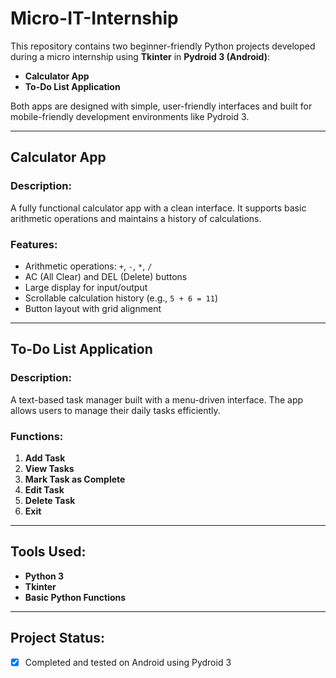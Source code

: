 # Micro-IT-Internship

This repository contains two beginner-friendly Python projects developed during a micro internship using **Tkinter** in **Pydroid 3 (Android)**:

- **Calculator App**
- **To-Do List Application**

Both apps are designed with simple, user-friendly interfaces and built for mobile-friendly development environments like Pydroid 3.

---

## Calculator App

### Description:
A fully functional calculator app with a clean interface. It supports basic arithmetic operations and maintains a history of calculations.

### Features:
- Arithmetic operations: `+`, `-`, `*`, `/`
- AC (All Clear) and DEL (Delete) buttons
- Large display for input/output
- Scrollable calculation history (e.g., `5 + 6 = 11`)
- Button layout with grid alignment

---

## To-Do List Application

### Description:
A text-based task manager built with a menu-driven interface. The app allows users to manage their daily tasks efficiently.

### Functions:
1. **Add Task**
2. **View Tasks**
3. **Mark Task as Complete**
4. **Edit Task**
5. **Delete Task**
6. **Exit**

---

## Tools Used:
- **Python 3**
- **Tkinter**
- **Basic Python Functions** 

---

## Project Status:
- [x] Completed and tested on Android using Pydroid 3

